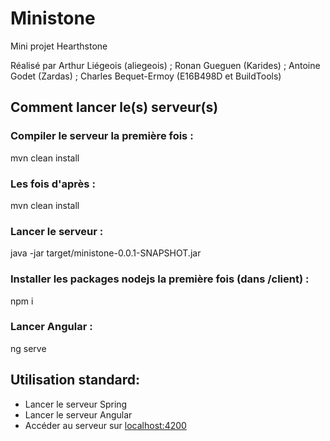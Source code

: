 # Ministone
Mini projet Hearthstone

Réalisé par Arthur Liégeois (aliegeois) ; Ronan Gueguen (Karides) ; Antoine Godet (Zardas) ; Charles Bequet-Ermoy (E16B498D et BuildTools)

## Comment lancer le(s) serveur(s)

### Compiler le serveur la première fois :
mvn clean install
### Les fois d'après :
mvn clean install
### Lancer le serveur :
java -jar target/ministone-0.0.1-SNAPSHOT.jar

### Installer les packages nodejs la première fois (dans /client) :
npm i
### Lancer Angular :
ng serve

## Utilisation standard:
- Lancer le serveur Spring
- Lancer le serveur Angular
- Accéder au serveur sur [localhost:4200](http://localhost:4200)
